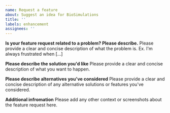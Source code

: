 ```yaml
---
name: Request a feature
about: Suggest an idea for BioSimulations
title: ''
labels: enhancement
assignees: ''
---
```


**Is your feature request related to a problem? Please describe.**
Please provide a clear and concise description of what the problem is. Ex. I'm always frustrated when [...]

**Please describe the solution you'd like**
Please provide a clear and concise description of what you want to happen.

**Please describe alternatives you've considered**
Please provide a clear and concise description of any alternative solutions or features you've considered.

**Additional infromation**
Please add any other context or screenshots about the feature request here.

